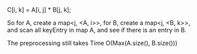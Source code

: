 
C[i, k] = A[i, j] * B[j, k];      

So for A, create a map<j, <A, i>>,  for B, create a map<j, <B, k>>,   
and scan all keyEntry in map A, and see if there is an entry in B. 

The preprocessing still takes Time O(Max(A.size(), B.size())) 

